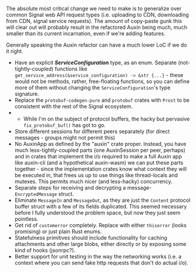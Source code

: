 The absolute most critical change we need to make is to generalize over common Signal web API request types (i.e. uploading to CDN, downloading from CDN, signal service requests). The amount of copy-paste gunk this will clear out will probably result in the refactored Auxin being much, much smaller than its current incarnation, even if we're adding features.

Generally speaking the Auxin refactor can have a much lower LoC if we do it right. 

* Have an explicit ***ServiceConfiguration*** type, as an enum. Separate (not-tightly-coupled) functions like `get_service_address(&service_configuration) -> &str {...}` - these would not be methods, rather, free-floating functions, so you can define more of them without changing the `ServiceConfiguration`'s type signature. 
* Replace the `protobuf-codegen-pure` and `protobuf` crates with `Prost` to be consistent with the rest of the Signal ecosystem. 
* * While I'm on the subject of protocol buffers, the hacky but pervasive `fix_protobuf_buf()` has got to go. 
* Store different sessions for different peers separately (for direct messages - groups might not permit this)
* No AuxinApp as defined by the "auxin" crate proper. Instead, you have much less-tightly-coupled parts (one AuxinSession per peer, perhaps) and in crates that implement the i/o required to make a full Auxin app like auxin-cli (and a hypothetical auxin-wasm) we can put these parts together - since the implementation crates know what context they will be executed in, that frees us up to use things like thread-locals and mutexes. This permits much nicer (and less-hacky) concurrency.
* Separate steps for receiving and decrypting a message- `EncryptedMessage` struct.
* Eliminate `MessageIn` and `MessageOut`, as they are just the `Content` protocol buffer struct with a few of its fields duplicated. This seemed necessary before I fully understood the problem space, but now they just seem pointless. 
* Get rid of `customerror` completely. Replace with either `thiserror` (looks promising) or just plain Rust enums.
* Statefulness primitives should include functionality for caching attachments and other large blobs, either directly or by exposing some kind of hooks (jsonrpc?).
* Better support for unit testing in the way the networking works (i.e. a context where you can send fake http requests that don't do actual i/o).
